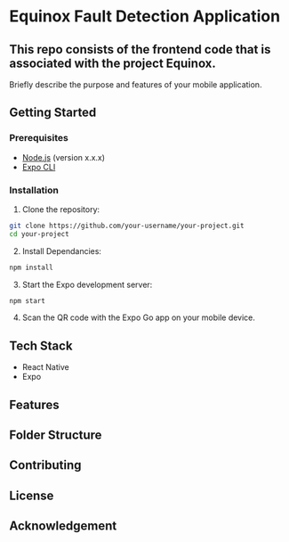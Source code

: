 # Equinox Fault Detection Application

## This repo consists of the frontend code that is associated with the project Equinox.

Briefly describe the purpose and features of your mobile application.

## Getting Started

### Prerequisites

- [Node.js](https://nodejs.org/) (version x.x.x)
- [Expo CLI](https://docs.expo.dev/get-started/installation/)

### Installation

1. Clone the repository:
```bash
git clone https://github.com/your-username/your-project.git
cd your-project
```
2. Install Dependancies:
```bash
npm install
```
3. Start the Expo development server:
```bash
npm start
```
4. Scan the QR code with the Expo Go app on your mobile device.

## Tech Stack
- React Native
- Expo

## Features

## Folder Structure

## Contributing

## License

## Acknowledgement
